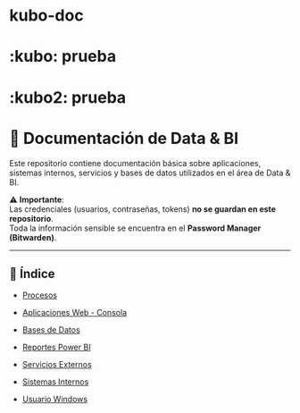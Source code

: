 # kubo-doc

# :kubo: prueba
# :kubo2: prueba

# 📘 Documentación de Data & BI

Este repositorio contiene documentación básica sobre aplicaciones, sistemas internos,
servicios y bases de datos utilizados en el área de Data & BI.

⚠️ **Importante**:  
Las credenciales (usuarios, contraseñas, tokens) **no se guardan en este repositorio**.  
Toda la información sensible se encuentra en el **Password Manager (Bitwarden)**.

---

## 📂 Índice
- [Procesos](./doc/procesos/)

- [Aplicaciones Web - Consola](./doc/apps.md)
- [Bases de Datos](./doc/bases_datos.md)
- [Reportes Power BI](./doc/reportes_BI.md)
- [Servicios Externos](./doc/servicios_externos.md)
- [Sistemas Internos](./doc/sistemas_internos.md)
- [Usuario Windows](./doc/usuario_windows.md)